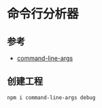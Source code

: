 # 命令行分析器

## 参考

* [command-line-args](https://www.npmjs.com/package/command-line-args)

## 创建工程

```bash
npm i command-line-args debug
```
